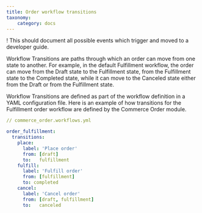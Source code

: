 ```yaml
---
title: Order workflow transitions
taxonomy:
    category: docs
---
```


! This should document all possible events which trigger and moved to a developer guide.

Workflow Transitions are paths through which an order can move from one state to another. For example, in the default Fulfillment workflow, the order can move from the Draft state to the Fulfillment state, from the Fulfillment state to the Completed state, while it can move to the Canceled state either from the Draft or from the Fulfillment state.

Workflow Transitions are defined as part of the workflow definition in a YAML configuration file. Here is an example of how transitions for the Fulfillment order workflow are defined by the Commerce Order module.

```yaml
// commerce_order.workflows.yml

order_fulfillment:
  transitions:
    place:
      label: 'Place order'
      from: [draft]
      to:   fulfillment
    fulfill:
      label: 'Fulfill order'
      from: [fulfillment]
      to: completed
    cancel:
      label: 'Cancel order'
      from: [draft, fulfillment]
      to:   canceled
```
